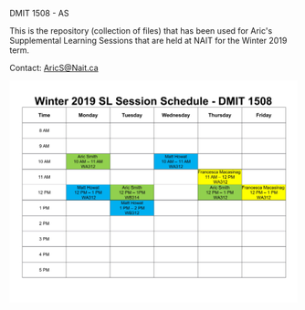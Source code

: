 DMIT 1508 - AS

This is the repository (collection of files) that has been used for Aric's Supplemental Learning Sessions that are held at NAIT for the Winter 2019 term.

Contact: AricS@Nait.ca


![Winter 2018SL Schedule](DMIT1508Winter2019SLSessionWeeklySchedule.jpg)
